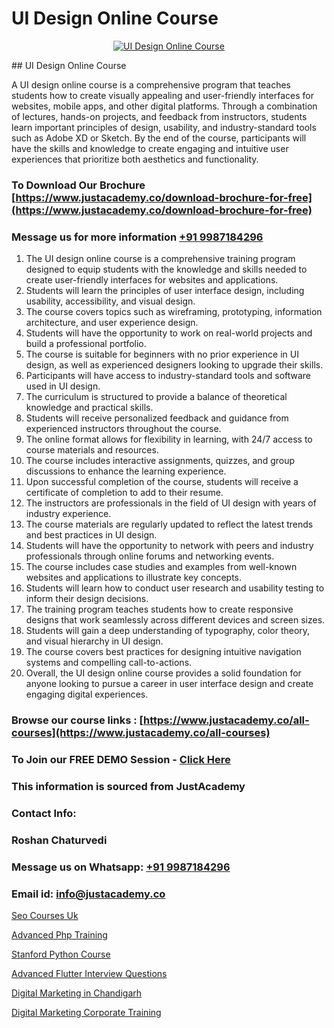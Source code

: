 # UI Design Online Course

<p align="center">
  <a href="https://justacademy.co/all-courses">
    <img src="https://ibb.co/CngWr2j" alt="UI Design Online Course">
  </a>
</p>
## UI Design Online Course

A UI design online course is a comprehensive program that teaches students how to create visually appealing and user-friendly interfaces for websites, mobile apps, and other digital platforms. Through a combination of lectures, hands-on projects, and feedback from instructors, students learn important principles of design, usability, and industry-standard tools such as Adobe XD or Sketch. By the end of the course, participants will have the skills and knowledge to create engaging and intuitive user experiences that prioritize both aesthetics and functionality.
### To Download Our Brochure [https://www.justacademy.co/download-brochure-for-free](https://www.justacademy.co/download-brochure-for-free)
### Message us for more information [+91 9987184296](https://api.whatsapp.com/send?phone=919987184296)
1) The UI design online course is a comprehensive training program designed to equip students with the knowledge and skills needed to create user-friendly interfaces for websites and applications.
2) Students will learn the principles of user interface design, including usability, accessibility, and visual design.
3) The course covers topics such as wireframing, prototyping, information architecture, and user experience design.
4) Students will have the opportunity to work on real-world projects and build a professional portfolio.
5) The course is suitable for beginners with no prior experience in UI design, as well as experienced designers looking to upgrade their skills.
6) Participants will have access to industry-standard tools and software used in UI design.
7) The curriculum is structured to provide a balance of theoretical knowledge and practical skills.
8) Students will receive personalized feedback and guidance from experienced instructors throughout the course.
9) The online format allows for flexibility in learning, with 24/7 access to course materials and resources.
10) The course includes interactive assignments, quizzes, and group discussions to enhance the learning experience.
11) Upon successful completion of the course, students will receive a certificate of completion to add to their resume.
12) The instructors are professionals in the field of UI design with years of industry experience.
13) The course materials are regularly updated to reflect the latest trends and best practices in UI design.
14) Students will have the opportunity to network with peers and industry professionals through online forums and networking events.
15) The course includes case studies and examples from well-known websites and applications to illustrate key concepts.
16) Students will learn how to conduct user research and usability testing to inform their design decisions.
17) The training program teaches students how to create responsive designs that work seamlessly across different devices and screen sizes.
18) Students will gain a deep understanding of typography, color theory, and visual hierarchy in UI design.
19) The course covers best practices for designing intuitive navigation systems and compelling call-to-actions.
20) Overall, the UI design online course provides a solid foundation for anyone looking to pursue a career in user interface design and create engaging digital experiences.

### Browse our course links : [https://www.justacademy.co/all-courses](https://www.justacademy.co/all-courses) 
### To Join our FREE DEMO Session - [Click Here](https://www.justacademy.co/register-for-course-demo)


### This information is sourced from JustAcademy
### Contact Info:
### Roshan Chaturvedi
### Message us on Whatsapp: [+91 9987184296](https://api.whatsapp.com/send?phone=919987184296)
### Email id: [info@justacademy.co](mailto:info@justacademy.co)
                
[Seo Courses Uk](https://www.linkedin.com/pulse/seo-courses-uk-justacademy-beangaluru-shlac?trackingId=cIIzOlrhqTlITkh2PDIA1w%3D%3D&lipi=urn%3Ali%3Apage%3Ad_flagship3_company_admin%3BV%2FJdwEmZTiK5hNIeM20IVA%3D%3D)

[Advanced Php Training](https://www.linkedin.com/pulse/advanced-php-training-justacademy-delhi-wkhgc?trackingId=SPCNwP%2FgCvS%2FKEvN8zUr7w%3D%3D&lipi=urn%3Ali%3Apage%3Ad_flagship3_company_admin%3B3uDtMYf2QJOigjAh01Sv1g%3D%3D)

[Stanford Python Course](https://medium.com/@shivamja27/stanford-python-course-565603c62127)

[Advanced Flutter Interview Questions](https://medium.com/@AkashSingh2052/advanced-flutter-interview-questions-a338e6c0f8e8)

[Digital Marketing in Chandigarh](https://justacademyin.github.io/justacademy/digital-marketing-in-chandigarh)

[Digital Marketing Corporate Training](https://justacademyin.github.io/Articles/Digital-Marketing-Corporate-Training)

